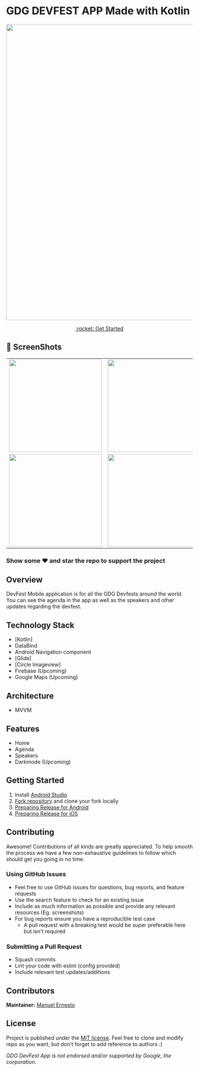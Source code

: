# GDG DEVFEST APP Made with Kotlin 

<p align="center">
<img width="800px"  src="https://i.imgur.com/P21Hk0u.png">
</p>

<p align="center"><a href="#getting-started">:rocket: Get Started</a></p>

## 📸 ScreenShots
|                                      |                                      | 
| :----------------------------------: | :----------------------------------: |
| <img width="250px"  src="https://imgur.com/doMUSM1"> | <img width="250px"  src="https://imgur.com/1BtUGC6"> |
| <img width="250px"  src="https://imgur.com/lbPV3lP"> | <img width="250px"  src="https://i.imgur.com/3LLoXUZ.png"> |

### Show some :heart: and star the repo to support the project

## Overview

DevFest Mobile application is for all the GDG Devfests around the world. You can see the agenda in the app as well as the speakers and other updates regarding the devfest.

## Technology Stack

- [Kotlin]
- DataBind
- Android Navigation component
- [Glide]
- [Circle Imageview]
- Firebase (Upcoming)
- Google Maps (Upcoming)

## Architecture

- MVVM

## Features

- Home 
- Agenda 
- Speakers 
- Darkmode (Upcoming)

## Getting Started

1. Install [Android Studio](https://flutter.dev/docs/development/tools/android-studio)
1. [Fork repository](https://github.com/iampawan/GDG-DevFest-App/fork) and clone your fork locally
1. [Preparing Release for Android](https://flutter.dev/docs/deployment/android)
1. [Preparing Release for iOS](https://flutter.dev/docs/deployment/ios)

## Contributing

Awesome! Contributions of all kinds are greatly appreciated. To help smooth the process we have a few non-exhaustive guidelines to follow which should get you going in no time.

### Using GitHub Issues

- Feel free to use GitHub issues for questions, bug reports, and feature requests
- Use the search feature to check for an existing issue
- Include as much information as possible and provide any relevant resources (Eg. screenshots)
- For bug reports ensure you have a reproducible test case
  - A pull request with a breaking test would be super preferable here but isn't required

### Submitting a Pull Request

- Squash commits
- Lint your code with eslint (config provided)
- Include relevant test updates/additions

## Contributors

**Maintainer:** [Manuel Ernesto](https://github.com/manuelernesto)

## License

Project is published under the [MIT license](/LICENSE.md).
Feel free to clone and modify repo as you want, but don't forget to add reference to authors :)

_GDG DevFest App is not endorsed and/or supported by Google, the corporation._

